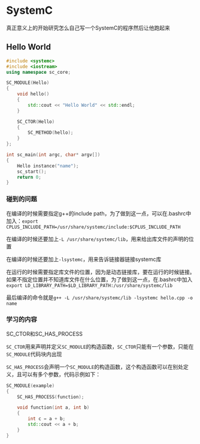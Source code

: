 # SystemC
真正意义上的开始研究怎么自己写一个SystemC的程序然后让他跑起来

## Hello World
```cpp
#include <systemc>
#include <iostream>
using namespace sc_core;

SC_MODULE(Hello)
{
    void hello()
    {
        std::cout << "Hello World" << std::endl;
    }

    SC_CTOR(Hello)
    {
        SC_METHOD(hello);
    }
};

int sc_main(int argc, char* argv[])
{
    Hello instance("name");
    sc_start();
    return 0;
}
```
### 碰到的问题
在编译的时候需要指定g++的include path，为了做到这一点，可以在.bashrc中加入：`export CPLUS_INCLUDE_PATH=/usr/share/systemc/include:$CPLUS_INCLUDE_PATH`

在编译的时候还要加上`-L /usr/share/systemc/lib`，用来给出库文件的声明的位置

在编译的时候还要加上`-lsystemc`，用来告诉链接器链接systemc库

在运行的时候需要指定库文件的位置，因为是动态链接库，要在运行的时候链接。如果不指定位置并不知道库文件在什么位置，为了做到这一点，在.bashrc中加入`export LD_LIBRARY_PATH=$LD_LIBRARY_PATH:/usr/share/systemc/lib`

最后编译的命令就是`g++ -L /usr/share/systemc/lib -lsystemc hello.cpp -o name`

### 学习的内容
SC_CTOR和SC_HAS_PROCESS

`SC_CTOR`用来声明并定义`SC_MODULE`的构造函数，`SC_CTOR`只能有一个参数，只能在`SC_MODULE`代码块内出现

`SC_HAS_PROCESS`会声明一个`SC_MODULE`的构造函数，这个构造函数可以在别处定义，且可以有多个参数，代码示例如下：
```cpp
SC_MODULE(example)
{
    SC_HAS_PROCESS(function);

    void function(int a, int b)
    {
        int c = a + b;
        std::cout << a + b;
    }
}
```